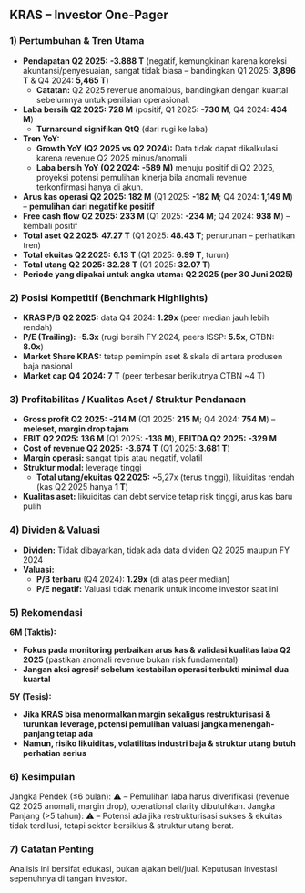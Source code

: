 ## KRAS – Investor One-Pager

### 1) Pertumbuhan & Tren Utama
- **Pendapatan Q2 2025:**  **-3.888 T** (negatif, kemungkinan karena koreksi akuntansi/penyesuaian, sangat tidak biasa – bandingkan Q1 2025: **3,896 T** & Q4 2024: **5,465 T**)
  - **Catatan:** Q2 2025 revenue anomalous, bandingkan dengan kuartal sebelumnya untuk penilaian operasional.
- **Laba bersih Q2 2025:** **728 M** (positif, Q1 2025: **-730 M**, Q4 2024: **434 M**)
  - **Turnaround signifikan QtQ** (dari rugi ke laba)
- **Tren YoY:**
  - **Growth YoY (Q2 2025 vs Q2 2024):** Data tidak dapat dikalkulasi karena revenue Q2 2025 minus/anomali
  - **Laba bersih YoY (Q2 2024: -589 M)** menuju positif di Q2 2025, proyeksi potensi pemulihan kinerja bila anomali revenue terkonfirmasi hanya di akun.
- **Arus kas operasi Q2 2025:** **182 M** (Q1 2025: **-182 M**; Q4 2024: **1,149 M**) – **pemulihan dari negatif ke positif**
- **Free cash flow Q2 2025:** **233 M** (Q1 2025: **-234 M**; Q4 2024: **938 M**) – kembali positif
- **Total aset Q2 2025:** **47.27 T** (Q1 2025: **48.43 T**; penurunan – perhatikan tren)
- **Total ekuitas Q2 2025:** **6.13 T** (Q1 2025: **6.99 T**, turun)
- **Total utang Q2 2025:** **32.28 T** (Q1 2025: **32.07 T**)
- **Periode yang dipakai untuk angka utama: Q2 2025 (per 30 Juni 2025)**

### 2) Posisi Kompetitif (Benchmark Highlights)
- **KRAS P/B Q2 2025:** data Q4 2024: **1.29x** (peer median jauh lebih rendah)
- **P/E (Trailing):** **-5.3x** (rugi bersih FY 2024, peers ISSP: **5.5x**, CTBN: **8.0x**)
- **Market Share KRAS:** tetap pemimpin aset & skala di antara produsen baja nasional
- **Market cap Q4 2024:** **7 T** (peer terbesar berikutnya CTBN ~4 T)

### 3) Profitabilitas / Kualitas Aset / Struktur Pendanaan
- **Gross profit Q2 2025:** **-214 M** (Q1 2025: **215 M**; Q4 2024: **754 M**) – **meleset, margin drop tajam**
- **EBIT Q2 2025:** **136 M** (Q1 2025: **-136 M**), **EBITDA Q2 2025:** **-329 M**
- **Cost of revenue Q2 2025:** **-3.674 T** (Q1 2025: **3.681 T**)
- **Margin operasi:** sangat tipis atau negatif, volatil
- **Struktur modal:** leverage tinggi
  - **Total utang/ekuitas Q2 2025:** ~5,27x (terus tinggi), likuiditas rendah (kas Q2 2025 hanya **1 T**)
- **Kualitas aset:** likuiditas dan debt service tetap risk tinggi, arus kas baru pulih

### 4) Dividen & Valuasi
- **Dividen:** Tidak dibayarkan, tidak ada data dividen Q2 2025 maupun FY 2024
- **Valuasi:** 
  - **P/B terbaru** (Q4 2024): **1.29x** (di atas peer median)
  - **P/E negatif:** Valuasi tidak menarik untuk income investor saat ini

### 5) Rekomendasi
**6M (Taktis):**
- **Fokus pada monitoring perbaikan arus kas & validasi kualitas laba Q2 2025** (pastikan anomali revenue bukan risk fundamental)
- **Jangan aksi agresif sebelum kestabilan operasi terbukti minimal dua kuartal**

**5Y (Tesis):**
- **Jika KRAS bisa menormalkan margin sekaligus restrukturisasi & turunkan leverage, potensi pemulihan valuasi jangka menengah-panjang tetap ada**
- **Namun, risiko likuiditas, volatilitas industri baja & struktur utang butuh perhatian serius**

### 6) Kesimpulan
Jangka Pendek (≤6 bulan): ⚠️ – Pemulihan laba harus diverifikasi (revenue Q2 2025 anomali, margin drop), operational clarity dibutuhkan.
Jangka Panjang (>5 tahun): ⚠️ – Potensi ada jika restrukturisasi sukses & ekuitas tidak terdilusi, tetapi sektor bersiklus & struktur utang berat.

### 7) Catatan Penting
Analisis ini bersifat edukasi, bukan ajakan beli/jual. Keputusan investasi sepenuhnya di tangan investor.